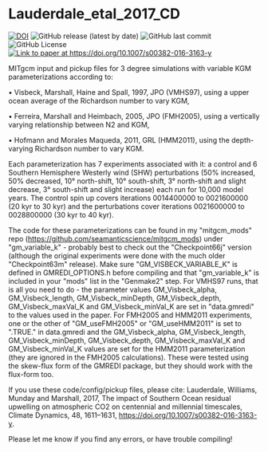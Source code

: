 # Lauderdale_etal_2017_CD
<a href="https://zenodo.org/badge/latestdoi/109144710"><img src="https://zenodo.org/badge/109144710.svg" alt="DOI"></a>
![GitHub release (latest by date)](https://img.shields.io/github/v/release/seamanticscience/Lauderdale_etal_2017_CD?color=1b3370)
![GitHub last commit](https://img.shields.io/github/last-commit/seamanticscience/Lauderdale_etal_2017_CD?color=f44323)
![GitHub License](https://img.shields.io/github/license/seamanticscience/Lauderdale_etal_2017_CD?color=ffa500)
<a href="https://doi.org/10.1007/s00382-016-3163-y"><img src="http://img.shields.io/badge/paper%20link-doi:10.1007%2Fs00382--016--3163--y-lightgrey.svg" alt="Link to paper at https://doi.org/10.1007/s00382-016-3163-y"></a>

MITgcm input and pickup files for 3 degree simulations with variable KGM parameterizations according to:

• Visbeck, Marshall, Haine and Spall, 1997, JPO (VMHS97), using a upper ocean average of the Richardson number to vary KGM, 

• Ferreira, Marshall and Heimbach, 2005, JPO (FMH2005), using a vertically varying relationship between N2 and KGM,

• Hofmann and Morales Maqueda, 2011, GRL (HMM2011), using the depth-varying Richardson number to vary KGM.

Each parameterization has 7 experiments associated with it: a control and 6 Southern Hemisphere Westerly wind (SHW) perturbations (50% increased, 50% decreased, 10° north-shift, 10° south-shift, 3° north-shift and slight decrease, 3° south-shift and slight increase) each run for 10,000 model years. The control spin up covers iterations 0014400000 to 0021600000 (20 kyr to 30 kyr) and the perturbations cover iterations 0021600000 to 0028800000 (30 kyr to 40 kyr).

The code for these parameterizations can be found in my "mitgcm_mods" repo (https://github.com/seamanticscience/mitgcm_mods) under "gm_variable_k"  - probably best to check out the "Checkpoint66j" version (although the original experiments were done with the much older "Checkpoint63m" release). Make sure "GM_VISBECK_VARIABLE_K" is defined in GMREDI_OPTIONS.h before compiling and that "gm_variable_k" is included in your "mods" list in the "Genmake2" step. For VMHS97 runs, that is all you need to do - the parameter values GM_Visbeck_alpha, GM_Visbeck_length, GM_Visbeck_minDepth, GM_Visbeck_depth, GM_Visbeck_maxVal_K and GM_Visbeck_minVal_K are set in "data.gmredi" to the values used in the paper. For FMH2005 and HMM2011 experiments, one or the other of "GM_useFMH2005" or "GM_useHMM2011" is set to ".TRUE." in data.gmredi and the GM_Visbeck_alpha, GM_Visbeck_length, GM_Visbeck_minDepth, GM_Visbeck_depth, GM_Visbeck_maxVal_K and GM_Visbeck_minVal_K values are set for the HMM2011 parameterization (they are ignored in the FMH2005 calculations). These were tested using the skew-flux form of the GMREDI package, but they should work with the flux-form too.

If you use these code/config/pickup files, please cite:
Lauderdale, Williams, Munday and Marshall, 2017, The impact of Southern Ocean residual upwelling on atmospheric CO2 on centennial and millennial timescales, Climate Dynamics, 48, 1611–1631, https://doi.org/10.1007/s00382-016-3163-y.

Please let me know if you find any errors, or have trouble compiling!
